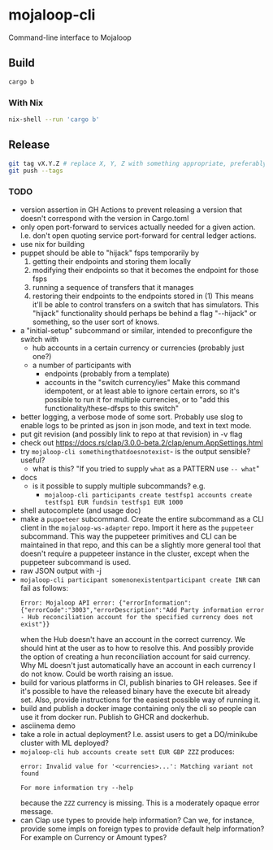 # mojaloop-cli
Command-line interface to Mojaloop

## Build
```sh
cargo b
```
### With Nix
```sh
nix-shell --run 'cargo b'
```

## Release
```sh
git tag vX.Y.Z # replace X, Y, Z with something appropriate, preferably the version in Cargo
git push --tags
```

### TODO
- version assertion in GH Actions to prevent releasing a version that doesn't correspond with the
    version in Cargo.toml
- only open port-forward to services actually needed for a given action. I.e. don't open quoting
    service port-forward for central ledger actions.
- use nix for building
- puppet should be able to "hijack" fsps temporarily by
  1. getting their endpoints and storing them locally
  2. modifying their endpoints so that it becomes the endpoint for those fsps
  3. running a sequence of transfers that it manages
  4. restoring their endpoints to the endpoints stored in (1)
  This means it'll be able to control transfers on a switch that has simulators. This "hijack"
  functionality should perhaps be behind a flag "--hijack" or something, so the user sort of knows.
- a "initial-setup" subcommand or similar, intended to preconfigure the switch with
  - hub accounts in a certain currency or currencies (probably just one?)
  - a number of participants with
    - endpoints (probably from a template)
    - accounts in the "switch currency/ies"
  Make this command idempotent, or at least able to ignore certain errors, so it's possible to run
  it for multiple currencies, or to "add this functionality/these-dfsps to this switch"
- better logging, a verbose mode of some sort. Probably use slog to enable logs to be printed as
    json in json mode, and text in text mode.
- put git revision (and possibly link to repo at that revision) in -v flag
- check out https://docs.rs/clap/3.0.0-beta.2/clap/enum.AppSettings.html
- try `mojaloop-cli somethingthatdoesnotexist`- is the output sensible? useful?
    - what is this? "If you tried to supply `what` as a PATTERN use `-- what`"
- docs
  - is it possible to supply multiple subcommands? e.g.
    - `mojaloop-cli participants create testfsp1 accounts create testfsp1 EUR fundsin testfsp1 EUR 1000`
- shell autocomplete (and usage doc)
- make a `puppeteer` subcommand. Create the entire subcommand as a CLI client in the
    `mojaloop-ws-adapter` repo. Import it here as the `puppeteer` subcommand. This way the
    puppeteer primitives and CLI can be maintained in that repo, and this can be a slightly more
    general tool that doesn't require a puppeteer instance in the cluster, except when the
    puppeteer subcommand is used.
- raw JSON output with -j
- `mojaloop-cli participant somenonexistentparticipant create INR` can fail as follows:
    ```
    Error: Mojaloop API error: {"errorInformation":{"errorCode":"3003","errorDescription":"Add Party information error - Hub reconciliation account for the specified currency does not exist"}}
    ```
    when the Hub doesn't have an account in the correct currency. We should hint at the user as to
    how to resolve this. And possibly provide the option of creating a hun reconciliation account
    for said currency. Why ML doesn't just automatically have an account in each currency I do not
    know. Could be worth raising an issue.
- build for various platforms in CI, publish binaries to GH releases. See if it's possible to have
    the released binary have the execute bit already set. Also, provide instructions for the
    easiest possible way of running it.
- build and publish a docker image containing only the cli so people can use it from docker run.
    Publish to GHCR and dockerhub.
- asciinema demo
- take a role in actual deployment? I.e. assist users to get a DO/minikube cluster with ML
    deployed?
- `mojaloop-cli hub accounts create sett EUR GBP ZZZ`
    produces:
    ```
    error: Invalid value for '<currencies>...': Matching variant not found

    For more information try --help
    ```
    because the `ZZZ` currency is missing. This is a moderately opaque error message.
- can Clap use types to provide help information? Can we, for instance, provide some impls on
    foreign types to provide default help information? For example on Currency or Amount types?
